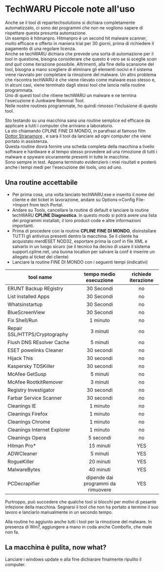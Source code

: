 # TechWARU Piccole note all'uso

Anche se il tool di repairtechsolutions si dichiara completamente automatizzato, ci sono dei programmi che non ne vogliono sapere di rispettare questa presunta automazione.        
Un esempio è hitmanpro. Hitmanpro è un second hit malware scanner, molto efficace e offerto in maniera trial per 30 giorni, prima di richiedere il pagamento di una regolare licenza.       
Anche se techWARU dichiara che prevede una sorta di automazione per il tool in questione, bisogna considerare che questo è vero se si sceglie _scan and quit_ come iterazione possibile. Altrimenti, alla fine della scansione del tool, bisogna a mano scegliere di eliminare gli elementi nocivi e il sistema viene riavviato per completare la rimozione del malware. 
Un altro problema che riscontra techWARU è che viene rilevato come malware esso stesso e, in alcuni casi, viene terminato dagli stessi tool che lancia nella routine programmata.           
Uno di questi tool che ritiene techWARU un malware e ne termina l'esecuzione è Junkware Removal Tool.          
Nelle nostre routines programmate, ho quindi rimosso l'inclusione di questo tool.           

Sto testando su una macchina sana una routine semplice ed efficace da applicare a tutti i computer che arrivano a laboratorio.              
La sto chiamando  CPLINE FINE DI MONDO, in parafrasi al famoso film [Dottor Stranamore](http://it.wikipedia.org/wiki/Il_dottor_Stranamore_-_Ovvero:_come_ho_imparato_a_non_preoccuparmi_e_ad_amare_la_bomba) , e sarà il tool da lanciare ad ogni computer che viene portato in assistenza.                 
Questa routine dovrà fornire una scheda completa della macchina a livello software e hardware e al tempo stesso provedere ad una rimozione di tutti i malware e spyware sicuramente presenti in tutte le macchine.          
Sono sempre in test. Appena terminato evidenzierò i miei risultati e posterò anche i tempi medi per l'esecuzione dei tools, uno ad uno. 

## Una routine accettabile 

- Per prima cosa, una volta lanciato techWARU.exe e inserito il nome del cliente e del ticket in lavorazione, andare su Options->Config File->Import from tech Portal. 
- Andare su Tools, cancellare la routine di default e lanciare la routine techWARU **CPLINE Diagnostica**. In questo modo si potrà avere una lista dei programmi installati, il loro product code e altre informazioni importanti. 
- Prima di procedere con la routine **CPLINE FINE DI MONDO**, disinstallare TUTTI gli antivirus presenti dentro la macchina. Se il cliente ha acquistato merdESET NOD32, esportare prima la conf in file XML e salvarlo in un luogo sicuro (se il tecnico ha deciso di usare il sistema support.cpline.net, una buona location per salvare la conf è inserire un allegato al ticket del cliente)
- Lanciare la routine FINE DI MONDO con i seguenti tempi (indicativi)

| tool name | tempo medio esecuzione | richiede iterazione |            
| --------------| :---------------------------------:| :------------------------: |
| ERUNT Backup REgistry  | 30 Secondi | no |
| List installed Apps  | 30 Secondi | no |
| Whatsinstartup  | 30 Secondi | no |
| BlueScreenView  | 30 Secondi | no |
| Fix Shell/Run  | 1 minuto | no |
| Repair SSL/HTTPS/Cryptography  | 3 minuti | no |
| Flush DNS REsolver Cache  | 5 minuti | no |
| ESET powelinks Cleaner  | 30 secondi | no |
| Hijack This  | 30 secondi | no |
| Kaspersky TDSKiller  | 30 secondi | no |
| McAfee GetSusp | 5 minuti | no |
| McAfee RootkitRemover  | 3 minuti | no |
| Registry Investigator | 30 secondi | no |
| Farbar Service Scanner  | 30 secondi | no |
| Cleanings IE | 1 minuto | no |
| Cleanings Firefox | 1 minuto | no |
| Cleanings Chrome | 1 minuto | no |
| Cleanings Internet Explorer| 1 minuto | no |
| Cleanings Opera | 5 secondi | no |
| Hitman Pro* | 15 minuti | YES | 
| ADWCleaner| 5 minuti | YES |
| RogueKiller | 20 minuti | YES |
| MalwareBytes | 40 minuti | YES |
| PCDecrapifier | dipende dai programmi da rimuovere | YES |

Purtroppo, può succedere che qualche tool si blocchi per motivi di pesante infezione della macchina. Segnarsi il tool che non ha portato a termine il suo lavoro e lanciarlo manualmente in un secondo tempo. 

Alla routine ho aggiunto anche tutti i tool per la rimozione del malware. In presenza di Win7, aggiungere a mano in coda anche Combofix, che male non fa. 

## La macchina è pulita, now what? 

Lanciare i windows update e alla fine dichiarare finalmente ripulito il computer. 